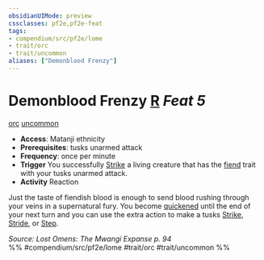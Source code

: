 ```yaml
---
obsidianUIMode: preview
cssclasses: pf2e,pf2e-feat
tags:
- compendium/src/pf2e/lome
- trait/orc
- trait/uncommon
aliases: ["Demonblood Frenzy"]
---
```

# Demonblood Frenzy  [R](rules/core-rulebook/chapter-9-playing-the-game.md#Actions "Reaction") *Feat 5*  
[orc](rules/traits/orc.md "Orc Ancestry & Heritage Trait")  [uncommon](rules/traits/uncommon.md "Uncommon Rarity Trait")  

- **Access**: Matanji ethnicity
- **Prerequisites**: tusks unarmed attack
- **Frequency**: once per minute
- **Trigger** You successfully [Strike](rules/actions/strike.md) a living creature that has the [fiend](rules/traits/fiend.md "Fiend Creature Type Trait") trait with your tusks unarmed attack.
- **Activity** Reaction

Just the taste of fiendish blood is enough to send blood rushing through your veins in a supernatural fury. You become [quickened](rules/conditions.md#Quickened) until the end of your next turn and you can use the extra action to make a tusks [Strike](rules/actions/strike.md), [Stride](rules/actions/stride.md), or [Step](rules/actions/step.md).

*Source: Lost Omens: The Mwangi Expanse p. 94*  
%% #compendium/src/pf2e/lome #trait/orc #trait/uncommon %%